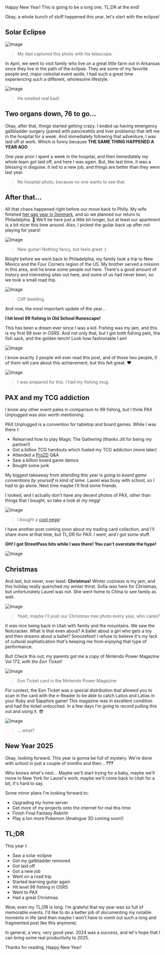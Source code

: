 Happy New Year! This is going to be a long one, TL;DR at the end!

Okay, a whole bunch of stuff happened this year, let's start with the eclipse!

## Solar Eclipse

![Image](https://raw.githubusercontent.com/jordanfuzz/blog/master/photos/eclipse.jpg)

> My dad captured this photo with his telescope.

In April, we went to visit family who live on a great little farm out in Arkansas since they live in the path of the eclipse. They are some of my favorite people and, major celestial event aside, I had such a great time experiencing such a different, wholesome lifestyle.

![Image](https://raw.githubusercontent.com/jordanfuzz/blog/master/photos/piggo.jpg)

> He smelled real bad!

## Two organs down, 76 to go...

Okay, after that, things started getting crazy. I ended up having emergency gallbladder surgery (paired with pancreatitis and liver problems) that left me in the hospital for a week. And immediately following that adventure, I was laid off at work. Which is funny because **THE SAME THING HAPPENED A YEAR AGO**.

One year prior I spent a week in the hospital, and then immediately my whole team got laid off, and here I was again. But, like last time, it was a blessing in disguise. It led to a new job, and things are better than they were last year.

> No hospital photo, because no one wants to see that.

## After that...

All that chaos happened right before our move back to Philly. My wife finished [her gap year in Denmark](https://gloogo.io/blog/copenhagen-part-1), and so we planned our return to Philadelphia. 🤢 We'll be here just a little bit longer, but at least our apartment is a bit nicer this time around. Also, I picked the guitar back up after not playing for years!

![Image](https://raw.githubusercontent.com/jordanfuzz/blog/master/photos/new-guitar.jpg)

> New guitar! Nothing fancy, but feels great :)

Riiiight before we went back to Philadelphia, my family took a trip to New Mexico and the Four Corners region of the US. My brother served a mission in this area, and he knew some people out here. There's a good amount of history and interesting sites out here, and some of us had never been, so we took a small road trip.

![Image](https://raw.githubusercontent.com/jordanfuzz/blog/master/photos/cliff-dwelling.jpg)

> Cliff dwelling

And now, the most important update of the year...

**I hit level 99 fishing in Old School Runescape!**

This has been a dream ever since I was a kid. Fishing was my jam, and this is my first 99 ever in OSRS. And not only that, but I got both fishing pets, the fish sack, and the golden tench! Look how fashionable I am!

![Image](https://raw.githubusercontent.com/jordanfuzz/blog/master/photos/fishing-show-off-1.png)

I know exactly 2 people will ever read this post, and of those two people, 0 of them will care about this achievement, but this felt great. ❤️

![Image](https://raw.githubusercontent.com/jordanfuzz/blog/master/photos/fishing-show-off-2.png)

> I was prepared for this. I had my fishing mug.

## PAX and my TCG addiction

I know any other event pales in comparison to 99 fishing, but I think PAX Unplugged was also worth mentioning.

PAX Unplugged is a convention for tabletop and board games. While I was there I:

- Relearned how to play Magic The Gathering (thanks Jill for being my partner!)
- Got a billion TCG handouts which fueled my TCG addiction (more later)
- Attended a [ProZD](https://www.youtube.com/channel/UC6MFZAOHXlKK1FI7V0XQVeA) Q&A
- Saw a billion board game demos
- Bought some junk

My biggest takeaway from attending this year is _going to board game conventions by yourself is kind of lame._ Laurel was busy with school, so I had to go alone. Next time maybe I'll find some friends.

I looked, and I actually don't have any decent photos of PAX, other than things that I bought, so take a look at my negg!

![Image](https://raw.githubusercontent.com/jordanfuzz/blog/master/photos/cool-negg.jpeg)

> I bought a [cool negg](https://www.grundos.cafe/winter/neggery/)!

I have another post coming soon about my trading card collection, and I'll share more at that time, but TL;DR for PAX: I went, and I got some stuff.

**OH! I got StreetPass hits while I was there! You can't overstate the hype!**

![Image](https://raw.githubusercontent.com/jordanfuzz/blog/master/photos/streetpass.jpeg)

## Christmas

And last, but never, ever least: **Christmas!** Winter coziness is my jam, and this holiday really quenched my winter thirst. Sofia was here for Christmas, but unfortunately Laurel was not. She went home to China to see family as well.

![Image](https://raw.githubusercontent.com/jordanfuzz/blog/master/photos/christmas-tree-2024.jpeg)

> Yeah, maybe I'll post our Christmas tree photo every year, who cares?

It was nice being back in Utah with family and the mountains. We saw the Nutcracker. What is that even about? A ballet about a girl who gets a toy and then dreams about a ballet? Snoozefest! I refuse to believe it's my lack of cultural sophistication that's keeping me from enjoying that type of performance.

But! Check this out, my parents got me a copy of Nintendo Power Magazine Vol 173, _with the Eon Ticket!_

![Image](https://raw.githubusercontent.com/jordanfuzz/blog/master/photos/eon-ticket.jpeg)

> Eon Ticket card in the Nintendo Power Magazine

For context, the Eon Ticket was a special distribution that allowed you to scan in the card with the e-Reader to be able to catch Latios and Latias in your Ruby and Sapphire game! This magazine was in excellent condition and had the ticket untouched. In a few days I'm going to record pulling this out and using it. 😎

![Image](https://raw.githubusercontent.com/jordanfuzz/blog/master/photos/im-not-wearing-pants.jpeg)

> ... what?

## New Year 2025

Okay, looking forward. This year is gonna be full of mystery. We're done with school in just a couple of months and then... **???**

Who knows what's next... Maybe we'll start trying for a baby, maybe we'll move to New York for Laurel's work, maybe we'll come back to Utah for a bit, it's hard to say.

Some minor plans I'm looking forward to:

- Upgrading my home server
- Get more of my projects onto the internet for real this time
- Finish Final Fantasy Rebirth
- Play a ton more Pokemon (Analogue 3D coming soon!)

## TL;DR

This year I:

- Saw a solar eclipse
- Got my gallbladder removed
- Got laid off
- Got a new job
- Went on a road trip
- Started learning guitar again
- Hit level 99 fishing in OSRS
- Went to PAX
- Had a great Christmas

Wow, even my TL;DR is long. I'm grateful that my year was so full of memorable events. I'd like to do a better job of documenting my notable moments in life (and then maybe I won't have to vomit out such a long and fragmented post like this anymore).

In general, a very, very good year. 2024 was a success, and let's hope that I can bring some real productivity to 2025.

Thanks for reading, Happy New Year!
